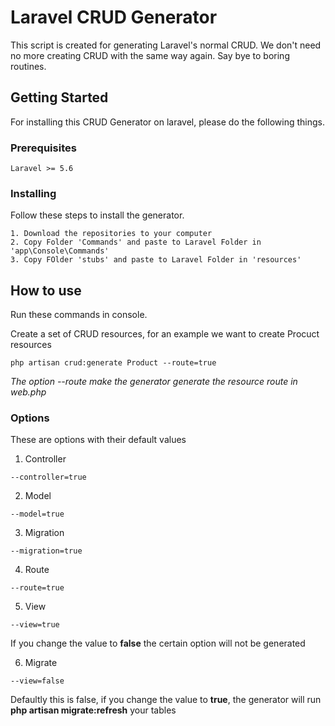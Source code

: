 # Laravel CRUD Generator

This script is created for generating Laravel's normal CRUD.
We don't need no more creating CRUD with the same way again. 
Say bye to boring routines.

## Getting Started
For installing this CRUD Generator on laravel, please do the following things.

### Prerequisites
```
Laravel >= 5.6
```

### Installing
Follow these steps to install the generator.
```
1. Download the repositories to your computer
2. Copy Folder 'Commands' and paste to Laravel Folder in 'app\Console\Commands'
3. Copy FOlder 'stubs' and paste to Laravel Folder in 'resources'
```

## How to use
Run these commands in console.

Create a set of CRUD resources, for an example we want to create Procuct resources
```
php artisan crud:generate Product --route=true
```
*The option --route make the generator generate the resource route in web.php*

### Options
These are options with their default values

1. Controller
```
--controller=true
```

2. Model
```
--model=true
```

3. Migration
```
--migration=true
```

4. Route
```
--route=true
```

5. View
```
--view=true
```

If you change the value to <b>false</b> the certain option will not be generated

6. Migrate
```
--view=false
```

Defaultly this is false, if you change the value to <b>true</b>, the generator will run <b>php artisan migrate:refresh</b> your tables
